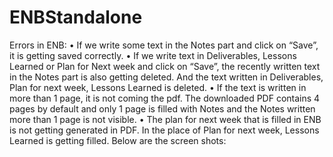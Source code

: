 ENBStandalone
=============
Errors in ENB:
• If we write some text in the Notes part and click on “Save”, it is getting saved correctly.
• If we write text in Deliverables, Lessons Learned or Plan for Next week and click on “Save”, the recently written text in the Notes part is also getting deleted. And the text 
written in Deliverables, Plan for next week, Lessons Learned is deleted.
• If the text is written in more than 1 page, it is not coming the pdf. The downloaded PDF contains 4 pages by default and only 1 page is filled with Notes and the Notes written more than 1 page is not visible.
• The plan for next week that is filled in ENB is not getting generated in PDF. In the place of Plan for next week, Lessons Learned is getting filled. Below are the screen shots:
